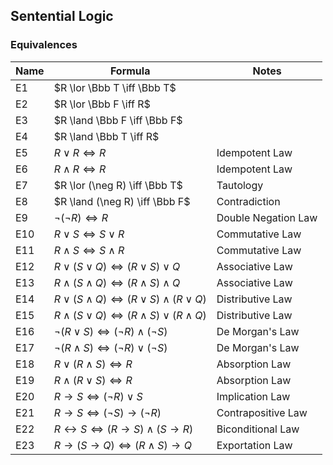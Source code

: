 ## Sentential Logic
### Equivalences

| Name | Formula | Notes |
| ---- | ---- | ---- |
| E1 | $R \lor \Bbb T \iff \Bbb T$ |  |
| E2 | $R \lor \Bbb F \iff R$ |  |
| E3 | $R \land \Bbb F \iff \Bbb F$ |  |
| E4 | $R \land \Bbb T \iff R$ |  |
| E5 | $R \lor R \iff R$ | Idempotent Law |
| E6 | $R \land R \iff R$ | Idempotent Law |
| E7 | $R \lor (\neg R) \iff \Bbb T$ | Tautology |
| E8 | $R \land (\neg R) \iff \Bbb F$ | Contradiction |
| E9 | $\neg (\neg R) \iff R$ | Double Negation Law |
| E10 | $R \lor S \iff S \lor R$ | Commutative Law |
| E11 | $R \land S \iff S \land R$ | Commutative Law |
| E12 | $R \lor (S \lor Q) \iff (R \lor S) \lor Q$ | Associative Law |
| E13 | $R \land (S \land Q) \iff (R \land S) \land Q$ | Associative Law |
| E14 | $R \lor (S \land Q) \iff (R \lor S) \land (R \lor Q)$ | Distributive Law |
| E15 | $R \land (S \lor Q) \iff (R \land S) \lor (R \land Q)$ | Distributive Law |
| E16 | $\neg (R \lor S) \iff (\neg R) \land (\neg S)$ | De Morgan's Law |
| E17 | $\neg (R \land S) \iff (\neg R) \lor (\neg S)$ | De Morgan's Law |
| E18 | $R \lor (R \land S) \iff R$ | Absorption Law |
| E19 | $R \land (R \lor S) \iff R$ | Absorption Law |
| E20 | $R \rightarrow S \iff (\neg R) \lor S$ | Implication Law |
| E21 | $R \rightarrow S \iff (\neg S) \rightarrow (\neg R)$ | Contrapositive Law |
| E22 | $R \leftrightarrow S \iff (R \rightarrow S) \land (S \rightarrow R)$ | Biconditional Law |
| E23 | $R \rightarrow (S \rightarrow Q) \iff (R \land S) \rightarrow Q$ | Exportation Law |

